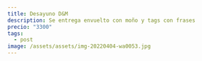 ```yaml
---
title: Desayuno D&M
description: Se entrega envuelto con moño y tags con frases
precio: "3300"
tags:
  - post
image: /assets/assets/img-20220404-wa0053.jpg
---
```

